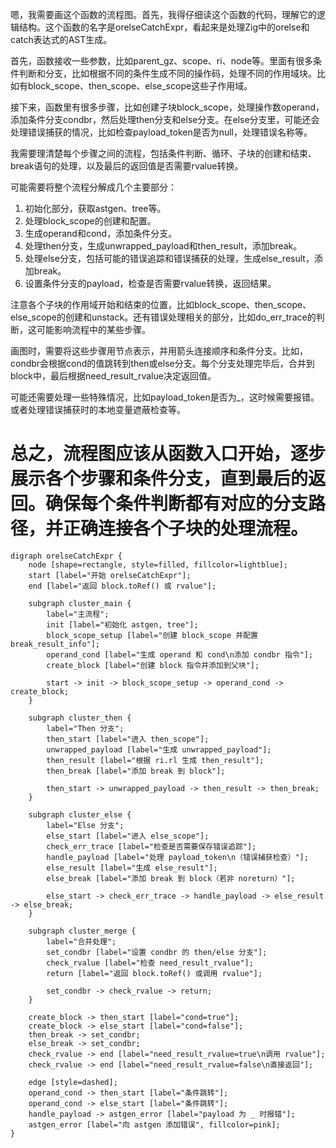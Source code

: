 嗯，我需要画这个函数的流程图。首先，我得仔细读这个函数的代码，理解它的逻辑结构。这个函数的名字是orelseCatchExpr，看起来是处理Zig中的orelse和catch表达式的AST生成。

首先，函数接收一些参数，比如parent_gz、scope、ri、node等。里面有很多条件判断和分支，比如根据不同的条件生成不同的操作码，处理不同的作用域块。比如有block_scope、then_scope、else_scope这些子作用域。

接下来，函数里有很多步骤，比如创建子块block_scope，处理操作数operand，添加条件分支condbr，然后处理then分支和else分支。在else分支里，可能还会处理错误捕获的情况，比如检查payload_token是否为null，处理错误名称等。

我需要理清楚每个步骤之间的流程，包括条件判断、循环、子块的创建和结束、break语句的处理，以及最后的返回值是否需要rvalue转换。

可能需要将整个流程分解成几个主要部分：

1. 初始化部分，获取astgen、tree等。
2. 处理block_scope的创建和配置。
3. 生成operand和cond，添加条件分支。
4. 处理then分支，生成unwrapped_payload和then_result，添加break。
5. 处理else分支，包括可能的错误追踪和错误捕获的处理，生成else_result，添加break。
6. 设置条件分支的payload，检查是否需要rvalue转换，返回结果。

注意各个子块的作用域开始和结束的位置，比如block_scope、then_scope、else_scope的创建和unstack。还有错误处理相关的部分，比如do_err_trace的判断，这可能影响流程中的某些步骤。

画图时，需要将这些步骤用节点表示，并用箭头连接顺序和条件分支。比如，condbr会根据cond的值跳转到then或else分支。每个分支处理完毕后，合并到block中，最后根据need_result_rvalue决定返回值。

可能还需要处理一些特殊情况，比如payload_token是否为_，这时候需要报错。或者处理错误捕获时的本地变量遮蔽检查等。

总之，流程图应该从函数入口开始，逐步展示各个步骤和条件分支，直到最后的返回。确保每个条件判断都有对应的分支路径，并正确连接各个子块的处理流程。
================================================
```graphviz
digraph orelseCatchExpr {
    node [shape=rectangle, style=filled, fillcolor=lightblue];
    start [label="开始 orelseCatchExpr"];
    end [label="返回 block.toRef() 或 rvalue"];
    
    subgraph cluster_main {
        label="主流程";
        init [label="初始化 astgen, tree"];
        block_scope_setup [label="创建 block_scope 并配置 break_result_info"];
        operand_cond [label="生成 operand 和 cond\n添加 condbr 指令"];
        create_block [label="创建 block 指令并添加到父块"];
        
        start -> init -> block_scope_setup -> operand_cond -> create_block;
    }
    
    subgraph cluster_then {
        label="Then 分支";
        then_start [label="进入 then_scope"];
        unwrapped_payload [label="生成 unwrapped_payload"];
        then_result [label="根据 ri.rl 生成 then_result"];
        then_break [label="添加 break 到 block"];
        
        then_start -> unwrapped_payload -> then_result -> then_break;
    }
    
    subgraph cluster_else {
        label="Else 分支";
        else_start [label="进入 else_scope"];
        check_err_trace [label="检查是否需要保存错误追踪"];
        handle_payload [label="处理 payload_token\n（错误捕获检查）"];
        else_result [label="生成 else_result"];
        else_break [label="添加 break 到 block（若非 noreturn）"];
        
        else_start -> check_err_trace -> handle_payload -> else_result -> else_break;
    }
    
    subgraph cluster_merge {
        label="合并处理";
        set_condbr [label="设置 condbr 的 then/else 分支"];
        check_rvalue [label="检查 need_result_rvalue"];
        return [label="返回 block.toRef() 或调用 rvalue"];
        
        set_condbr -> check_rvalue -> return;
    }
    
    create_block -> then_start [label="cond=true"];
    create_block -> else_start [label="cond=false"];
    then_break -> set_condbr;
    else_break -> set_condbr;
    check_rvalue -> end [label="need_result_rvalue=true\n调用 rvalue"];
    check_rvalue -> end [label="need_result_rvalue=false\n直接返回"];
    
    edge [style=dashed];
    operand_cond -> then_start [label="条件跳转"];
    operand_cond -> else_start [label="条件跳转"];
    handle_payload -> astgen_error [label="payload 为 _ 时报错"];
    astgen_error [label="向 astgen 添加错误", fillcolor=pink];
}
```